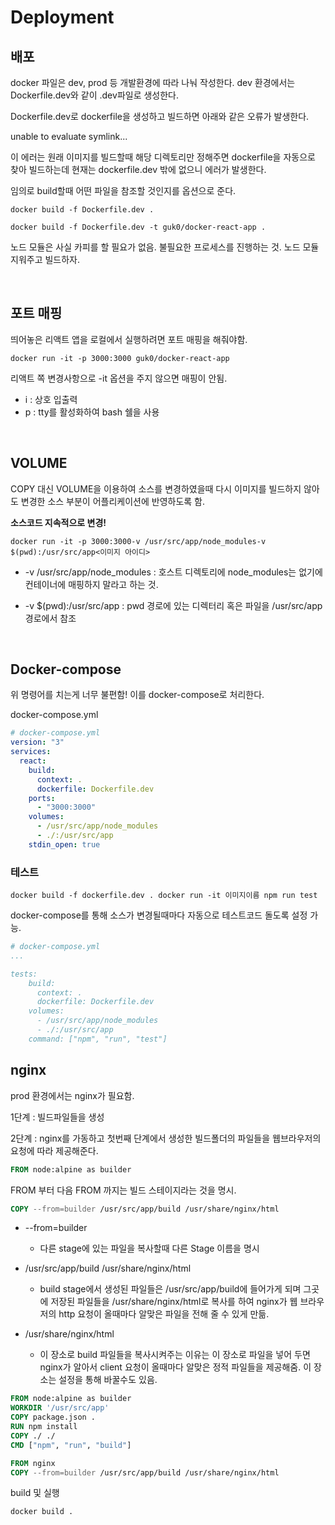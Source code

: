 # Deployment
## 배포
docker 파일은 dev, prod 등 개발환경에 따라 나눠 작성한다. dev 환경에서는 Dockerfile.dev와 같이 .dev파일로 생성한다.

Dockerfile.dev로 dockerfile을 생성하고 빌드하면 아래와 같은 오류가 발생한다.

unable to evaluate symlink... 

이 에러는 원래 이미지를 빌드할때 해당 디렉토리만 정해주면 dockerfile을 자동으로 찾아 빌드하는데 현재는 dockerfile.dev 밖에 없으니 에러가 발생한다. 

임의로 build할때 어떤 파일을 참조할 것인지를 옵션으로 준다.

`docker build -f Dockerfile.dev .`

`docker build -f Dockerfile.dev -t guk0/docker-react-app .`

노드 모듈은 사실 카피를 할 필요가 없음. 불필요한 프로세스를 진행하는 것. 노드 모듈 지워주고 빌드하자.

<br>

## 포트 매핑
띄어놓은 리액트 앱을 로컬에서 실행하려면 포트 매핑을 해줘야함. 

`docker run -it -p 3000:3000 guk0/docker-react-app` 

리액트 쪽 변경사항으로 -it 옵션을 주지 않으면 매핑이 안됨.
- i : 상호 입출력
- p : tty를 활성화하여 bash 쉘을 사용

<br>

## VOLUME
COPY 대신 VOLUME을 이용하여 소스를 변경하였을때 다시 이미지를 빌드하지 않아도 변경한 소스 부분이 어플리케이션에 반영하도록 함.

**소스코드 지속적으로 변경!**

`docker run -it -p 3000:3000-v /usr/src/app/node_modules-v $(pwd):/usr/src/app<이미지 아이디>`

- -v /usr/src/app/node_modules : 호스트 디렉토리에 node_modules는 없기에 컨테이너에 매핑하지 말라고 하는 것.

- -v $(pwd):/usr/src/app : pwd 경로에 있는 디렉터리 혹은 파일을 /usr/src/app 경로에서 참조

<br>

## Docker-compose

위 명령어를 치는게 너무 불편함! 이를 docker-compose로 처리한다.

docker-compose.yml

```yaml
# docker-compose.yml
version: "3"
services:
  react:
    build: 
      context: .
      dockerfile: Dockerfile.dev
    ports:
      - "3000:3000"
    volumes:
      - /usr/src/app/node_modules
      - ./:/usr/src/app
    stdin_open: true
```


### 테스트

`docker build -f dockerfile.dev .
docker run -it 이미지이름 npm run test`

docker-compose를 통해 소스가 변경될때마다 자동으로 테스트코드 돌도록 설정 가능.



```yaml
# docker-compose.yml
...

tests: 
    build:
      context: .
      dockerfile: Dockerfile.dev
    volumes:
      - /usr/src/app/node_modules
      - ./:/usr/src/app
    command: ["npm", "run", "test"]
```

## nginx

prod 환경에서는 nginx가 필요함.

1단계 : 빌드파일들을 생성

2단계 : nginx를 가동하고 첫번째 단계에서 생성한 빌드폴더의 파일들을 웹브라우저의 요청에 따라 제공해준다.

```dockerfile
FROM node:alpine as builder
```

FROM 부터 다음 FROM 까지는 빌드 스테이지라는 것을 명시.

```dockerfile
COPY --from=builder /usr/src/app/build /usr/share/nginx/html
```

-  --from=builder
    - 다른 stage에 있는 파일을 복사할때 다른 Stage 이름을 명시

- /usr/src/app/build /usr/share/nginx/html
  - build stage에서 생성된 파일들은 /usr/src/app/build에 들어가게 되며 그곳에 저장된 파일들을 /usr/share/nginx/html로 복사를 하여 nginx가 웹 브라우저의 http 요청이 올때마다 알맞은 파일을 전해 줄 수 있게 만듦.

- /usr/share/nginx/html
  - 이 장소로 build 파일들을 복사시켜주는 이유는 이 장소로 파일을 넣어 두면 nginx가 알아서 client 요청이 올때마다 알맞은 정적 파일들을 제공해줌. 이 장소는 설정을 통해 바꿀수도 있음.

```dockerfile
FROM node:alpine as builder
WORKDIR '/usr/src/app'
COPY package.json .
RUN npm install
COPY ./ ./
CMD ["npm", "run", "build"]

FROM nginx
COPY --from=builder /usr/src/app/build /usr/share/nginx/html
```

build 및 실행

`docker build .`